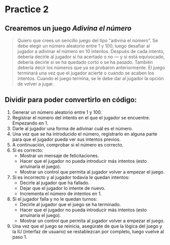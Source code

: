 # Practice 2

## Crearemos un juego ***Adivina el número***

> Quiero que crees un sencillo juego del tipo "adivina el número". Se debe elegir un número aleatorio entre 1 y 100, luego desafiar al jugador a adivinar el número en 10 intentos. Después de cada intento, debería decirle al jugador si ha acertado o no — y si está equivocado, debería decirle si se ha quedado corto o se ha pasado. También debería decir los números que ya se probaron anteriormente. El juego terminará una vez que el jugador acierte o cuando se acaben los intentos. Cuando el juego termina, se le debe dar al jugador la opción de volver a jugar.

## Dividir para poder convertirlo en código:

1. Generar un número aleatorio entre 1 y 100.
2. Registrar el número del intento en el que el jugador se encuentre. Empezando en 1.
3. Darle al jugador una forma de adivinar cuál es el número.
4. Una vez que se ha introducido el número, registrarlo en alguna parte para que el jugador pueda ver sus intentos previos.
5. A continuación, comprobar si el número es correcto.
6. Si es correcto:
    - Mostrar un mensaje de felicitaciones.
    - Hacer que el jugador no pueda introducir más intentos (esto arruinaría el juego).
    - Mostrar un control que permita al jugador volver a empezar el juego.
7. Si es incorrecto y al jugador todavía le quedan intentos:
    - Decirle al jugador que ha fallado.
    - Dejar que el jugador lo intente de nuevo.
    - Incrementa el número de intentos en 1.
8. Si el jugador falla y no le quedan turnos:
    - Decirle al jugador que el juego se ha terminado.
    - Hacer que el jugador no pueda introducir más intentos (esto arruinaría el juego).
    - Mostrar un control que permita al jugador volver a empezar el juego.
9. Una vez que el juego se reinicia, asegúrate de que la lógica del juego y la IU (interfaz de usuario) se restablezcan por completo, luego vuelve al paso 1.